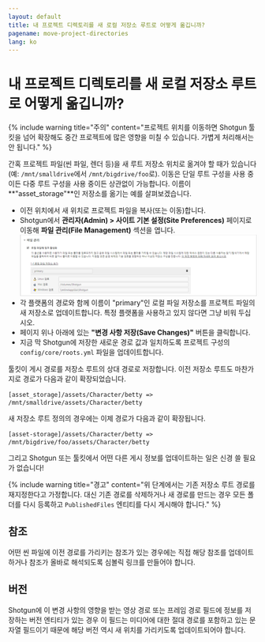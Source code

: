 ```yaml
---
layout: default
title: 내 프로젝트 디렉토리를 새 로컬 저장소 루트로 어떻게 옮깁니까?
pagename: move-project-directories
lang: ko
---
```


# 내 프로젝트 디렉토리를 새 로컬 저장소 루트로 어떻게 옮깁니까?

{% include warning title="주의" content="프로젝트 위치를 이동하면 Shotgun 툴킷을 넘어 확장해도 중간 프로젝트에 많은 영향을 미칠 수 있습니다. 가볍게 처리해서는 안 됩니다." %}

간혹 프로젝트 파일(씬 파일, 렌더 등)을 새 루트 저장소 위치로 옮겨야 할 때가 있습니다(예: `/mnt/smalldrive`에서 `/mnt/bigdrive/foo`로). 이동은 단일 루트 구성을 사용 중이든 다중 루트 구성을 사용 중이든 상관없이 가능합니다. 이름이 **"asset_storage"**인 저장소를 옮기는 예를 살펴보겠습니다.

- 이전 위치에서 새 위치로 프로젝트 파일을 복사(또는 이동)합니다.
- Shotgun에서 **관리자(Admin) > 사이트 기본 설정(Site Preferences)** 페이지로 이동해 **파일 관리(File Management)** 섹션을 엽니다.
   ![사이트 기본 설정의 Shotgun 저장소 루트 섹션](./images/shotgun-storage-roots.png)
- 각 플랫폼의 경로와 함께 이름이 "primary"인 로컬 파일 저장소를 프로젝트 파일의 새 저장소로 업데이트합니다. 특정 플랫폼을 사용하고 있지 않다면 그냥 비워 두십시오.
- 페이지 위나 아래에 있는 **"변경 사항 저장(Save Changes)"** 버튼을 클릭합니다.
- 지금 막 Shotgun에 저장한 새로운 경로 값과 일치하도록 프로젝트 구성의 `config/core/roots.yml` 파일을 업데이트합니다.

툴킷이 게시 경로를 저장소 루트의 상대 경로로 저장합니다. 이전 저장소 루트도 마찬가지로 경로가 다음과 같이 확장되었습니다.

    [asset_storage]/assets/Character/betty => /mnt/smalldrive/assets/Character/betty

새 저장소 루트 정의의 경우에는 이제 경로가 다음과 같이 확장됩니다.

    [asset-storage]/assets/Character/betty => /mnt/bigdrive/foo/assets/Character/betty

그리고 Shotgun 또는 툴킷에서 어떤 다른 게시 정보를 업데이트하는 일은 신경 쓸 필요가 없습니다!

{% include warning title="경고" content="위 단계에서는 기존 저장소 루트 경로를 재지정한다고 가정합니다. 대신 기존 경로를 삭제하거나 새 경로를 만드는 경우 모든 폴더를 다시 등록하고 `PublishedFiles` 엔티티를 다시 게시해야 합니다." %}

## 참조

어떤 씬 파일에 이전 경로를 가리키는 참조가 있는 경우에는 직접 해당 참조를 업데이트하거나 참조가 올바로 해석되도록 심볼릭 링크를 만들어야 합니다.

## 버전

Shotgun에 이 변경 사항의 영향을 받는 영상 경로 또는 프레임 경로 필드에 정보를 저장하는 버전 엔티티가 있는 경우 이 필드는 미디어에 대한 절대 경로를 포함하고 있는 문자열 필드이기 때문에 해당 버전 역시 새 위치를 가리키도록 업데이트되어야 합니다.